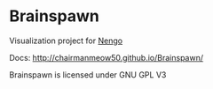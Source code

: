 Brainspawn
==========

Visualization project for [Nengo](http://nengo.ca/)

Docs: http://chairmanmeow50.github.io/Brainspawn/

Brainspawn is licensed under GNU GPL V3
